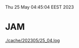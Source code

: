 Thu 25 May 04:45:04 EEST 2023
# JAM
<a href='./cache/202305/25_04.log'>./cache/202305/25_04.log</a>
